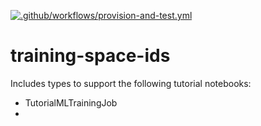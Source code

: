 
[![.github/workflows/provision-and-test.yml](https://github.com/c3aidti/training-space-ids/actions/workflows/provision-and-test.yml/badge.svg)](https://github.com/c3aidti/training-space-ids/actions/workflows/provision-and-test.yml)  
# training-space-ids

Includes types to support the following tutorial notebooks:  
* TutorialMLTrainingJob
* 